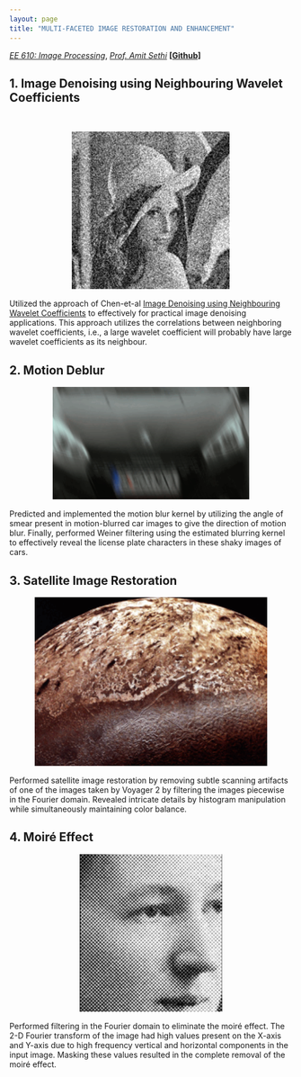 ```yaml
---
layout: page
title: "MULTI-FACETED IMAGE RESTORATION AND ENHANCEMENT"
---
```



  [_EE 610: Image Processing_](https://www.ee.iitb.ac.in/web/course_lists/ee-610-image-processing/), [_Prof. Amit Sethi_](https://www.ee.iitb.ac.in/~asethi/)  [**[Github]**](https://github.com/Vansh28Kapoor/MULTI-FACETED-IMAGE-RESTORATION-AND-ENHANCEMENT) 

## 1. Image Denoising using Neighbouring Wavelet Coefficients
<br>
<p align="center">
    <img height="280" src="/assets/img/Lena.gif">
</p>

Utilized the approach of Chen-et-al [Image Denoising using Neighbouring Wavelet Coefficients](https://www.egr.msu.edu/~aviyente/neighshrink.pdf) to effectively for practical image denoising applications. This approach utilizes the correlations between neighboring wavelet coefficients, i.e., a large wavelet coefficient will probably have large wavelet coefficients as its neighbour.
  
## 2. Motion Deblur
<p align="center">
    <img  width="350" height="200"  src="/assets/img/Motion_deblur.gif">
</p>
Predicted and implemented the motion blur kernel by utilizing the angle of smear present in motion-blurred car images to give the direction of motion blur. Finally, performed Weiner filtering using the estimated blurring kernel to effectively reveal the license plate characters in these shaky images of cars.

## 3. Satellite Image Restoration
<p align="center">
    <img height="300" src="/assets/img/Triton.gif">
</p>
Performed satellite image restoration by removing subtle scanning artifacts of one of the images taken by Voyager 2 by filtering the images piecewise in the Fourier domain. Revealed intricate details by histogram manipulation while simultaneously maintaining color balance. 

## 4. Moiré Effect
<p align="center">
    <img height="280" src="/assets/img/Moire.gif">
</p>
Performed filtering in the Fourier domain to eliminate the moiré effect. The 2-D Fourier transform of the image had high values present on the X-axis and Y-axis due to high frequency vertical and horizontal components in the input image. Masking these values resulted in the complete removal of the moiré effect.
